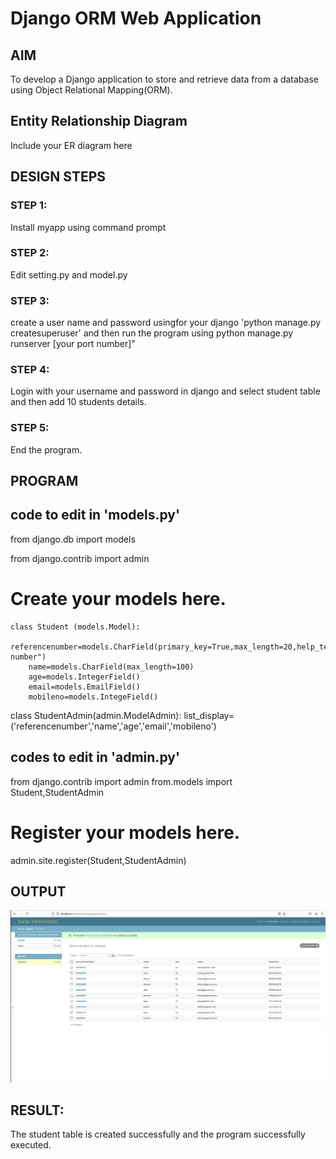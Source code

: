 # Django ORM Web Application

## AIM
To develop a Django application to store and retrieve data from a database using Object Relational Mapping(ORM).

## Entity Relationship Diagram

Include your ER diagram here

## DESIGN STEPS

### STEP 1:
Install myapp using command prompt

### STEP 2:
Edit setting.py and model.py

### STEP 3:

create a user name and password usingfor your django 'python manage.py createsuperuser' and then run the program using python manage.py runserver [your port number]"
### STEP 4:
Login with your username and password in django and select student table and then add 10 students details.
### STEP 5:
End the program. 

## PROGRAM

## code to edit in 'models.py'

from django.db import models

from django.contrib import admin


# Create your models here.
```
class Student (models.Model):
    referencenumber=models.CharField(primary_key=True,max_length=20,help_text="reference number")
    name=models.CharField(max_length=100)
    age=models.IntegerField()
    email=models.EmailField()
    mobileno=models.IntegeField()
```


class StudentAdmin(admin.ModelAdmin):
    list_display=('referencenumber','name','age','email','mobileno')

## codes to edit in 'admin.py'

from django.contrib import admin
from.models import Student,StudentAdmin
# Register your models here.
admin.site.register(Student,StudentAdmin)


## OUTPUT

![output](./Screenshot%20from%202023-11-22%2018-29-29.png)


## RESULT:
The student table is created successfully and the program successfully executed.